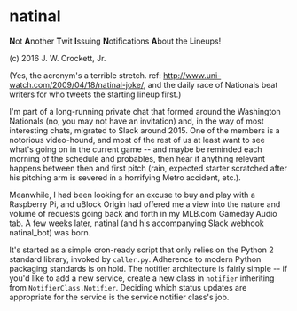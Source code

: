 # natinal

**N**ot
**A**nother
**T**wit
**I**ssuing
**N**otifications
**A**bout the
**L**ineups!

(c) 2016 J. W. Crockett, Jr.

(Yes, the acronym's a terrible stretch. ref: http://www.uni-watch.com/2009/04/18/natinal-joke/, and 
the daily race of Nationals beat writers for who tweets the starting lineup first.)

I'm part of a long-running private chat that formed around the Washington Nationals (no, you may
not have an invitation) and, in the way of most interesting chats, migrated to Slack around 2015.
One of the members is a notorious video-hound, and most of the rest of us at least want to see what's
going on in the current game -- and maybe be reminded each morning of the schedule and probables,
then hear if anything relevant happens between then and first pitch (rain, expected starter scratched
after his pitching arm is severed in a horrifying Metro accident, etc.).

Meanwhile, I had been looking for an excuse to buy and play with a Raspberry Pi, and uBlock Origin had
offered me a view into the nature and volume of requests going back and forth in my MLB.com Gameday 
Audio tab.  A few weeks later, natinal (and his accompanying Slack webhook natinal_bot) was born.

It's started as a simple cron-ready script that only relies on the Python 2 standard library, invoked by
`caller.py`. Adherence to modern Python packaging standards is on hold.  The notifier architecture is 
fairly simple -- if you'd like to add a new service, create a new class in `notifier` inheriting from 
`NotifierClass.Notifier`.  Deciding which status updates are appropriate for the service is the service
notifier class's job.
